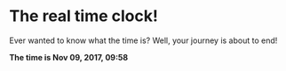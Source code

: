 # The real time clock!

Ever wanted to know what the time is? Well, your journey is about to end!

**The time is Nov 09, 2017, 09:58**
